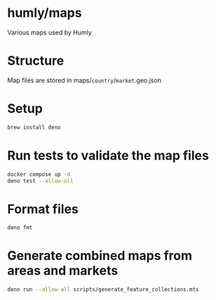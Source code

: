 # humly/maps

Various maps used by Humly

# Structure

Map files are stored in maps/`country`/`market`.geo.json

# Setup

```sh
brew install deno
```

# Run tests to validate the map files

```sh
docker compose up -d
deno test --allow-all
```

# Format files

```sh
deno fmt
```

# Generate combined maps from areas and markets

```sh
deno run --allow-all scripts/generate_feature_collections.mts
